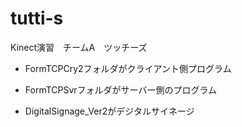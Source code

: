 # tutti-s
Kinect演習　チームA　ツッチーズ

* FormTCPCry2フォルダがクライアント側プログラム
* FormTCPSvrフォルダがサーバー側のプログラム

* DigitalSignage_Ver2がデジタルサイネージ 

